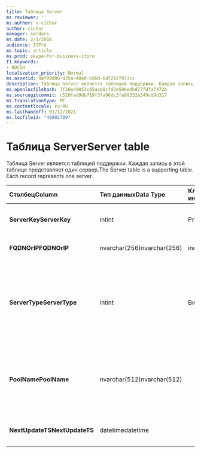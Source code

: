```yaml
---
title: Таблица Server
ms.reviewer: ''
ms.author: v-cichur
author: cichur
manager: serdars
ms.date: 2/1/2018
audience: ITPro
ms.topic: article
ms.prod: skype-for-business-itpro
f1.keywords:
- NOCSH
localization_priority: Normal
ms.assetid: 9af89d08-d35a-48e8-b56d-6df292f973cc
description: Таблица Server является таблицей поддержки. Каждая запись в этой таблице представляет один сервер.
ms.openlocfilehash: 7f26ed9053c65acb8cfd2e586edbd77fdfa7472b
ms.sourcegitcommit: c528fad9db719f3fa96dc3fa99332a349cd9d317
ms.translationtype: MT
ms.contentlocale: ru-RU
ms.lasthandoff: 01/12/2021
ms.locfileid: "49802709"
---
```

# <a name="server-table"></a><span data-ttu-id="bcfbc-104">Таблица Server</span><span class="sxs-lookup"><span data-stu-id="bcfbc-104">Server table</span></span>
 
<span data-ttu-id="bcfbc-p102">Таблица Server является таблицей поддержки. Каждая запись в этой таблице представляет один сервер.</span><span class="sxs-lookup"><span data-stu-id="bcfbc-p102">The Server table is a supporting table. Each record represents one server.</span></span> 
  
|<span data-ttu-id="bcfbc-107">**Столбец**</span><span class="sxs-lookup"><span data-stu-id="bcfbc-107">**Column**</span></span>|<span data-ttu-id="bcfbc-108">**Тип данных**</span><span class="sxs-lookup"><span data-stu-id="bcfbc-108">**Data Type**</span></span>|<span data-ttu-id="bcfbc-109">**Ключ/индекс**</span><span class="sxs-lookup"><span data-stu-id="bcfbc-109">**Key/Index**</span></span>|<span data-ttu-id="bcfbc-110">**Details**</span><span class="sxs-lookup"><span data-stu-id="bcfbc-110">**Details**</span></span>|
|:-----|:-----|:-----|:-----|
|<span data-ttu-id="bcfbc-111">**ServerKey**</span><span class="sxs-lookup"><span data-stu-id="bcfbc-111">**ServerKey**</span></span> <br/> |<span data-ttu-id="bcfbc-112">int</span><span class="sxs-lookup"><span data-stu-id="bcfbc-112">int</span></span>  <br/> |<span data-ttu-id="bcfbc-113">Primary</span><span class="sxs-lookup"><span data-stu-id="bcfbc-113">Primary</span></span>  <br/> |<span data-ttu-id="bcfbc-114">Уникальный номер, идентифицирующий сервер.</span><span class="sxs-lookup"><span data-stu-id="bcfbc-114">Unique number identifying the server.</span></span>  <br/> |
|<span data-ttu-id="bcfbc-115">**FQDNOrIP**</span><span class="sxs-lookup"><span data-stu-id="bcfbc-115">**FQDNOrIP**</span></span> <br/> |<span data-ttu-id="bcfbc-116">nvarchar(256)</span><span class="sxs-lookup"><span data-stu-id="bcfbc-116">nvarchar(256)</span></span>  <br/> |<span data-ttu-id="bcfbc-117">index</span><span class="sxs-lookup"><span data-stu-id="bcfbc-117">index</span></span>  <br/> |<span data-ttu-id="bcfbc-118">Строка MAC-адреса.</span><span class="sxs-lookup"><span data-stu-id="bcfbc-118">MAC address string.</span></span>  <br/> |
|<span data-ttu-id="bcfbc-119">**ServerType**</span><span class="sxs-lookup"><span data-stu-id="bcfbc-119">**ServerType**</span></span> <br/> |<span data-ttu-id="bcfbc-120">int</span><span class="sxs-lookup"><span data-stu-id="bcfbc-120">int</span></span>  <br/> |<span data-ttu-id="bcfbc-121">Внешняя</span><span class="sxs-lookup"><span data-stu-id="bcfbc-121">Foreign</span></span>  <br/> |<span data-ttu-id="bcfbc-122">1: сервер-посредник</span><span class="sxs-lookup"><span data-stu-id="bcfbc-122">1: Mediation Server</span></span>  <br/> <span data-ttu-id="bcfbc-123">2: сервер аудио- и видеоконференций 16394: пограничная служба аудио- и видеосвязи 32769: шлюз</span><span class="sxs-lookup"><span data-stu-id="bcfbc-123">2: A/V Conferencing Server16394: A/V Edge service32769: Gateway</span></span>  <br/> |
|<span data-ttu-id="bcfbc-124">**PoolName**</span><span class="sxs-lookup"><span data-stu-id="bcfbc-124">**PoolName**</span></span> <br/> |<span data-ttu-id="bcfbc-125">nvarchar(512)</span><span class="sxs-lookup"><span data-stu-id="bcfbc-125">nvarchar(512)</span></span>  <br/> ||<span data-ttu-id="bcfbc-p103">Пул, которому принадлежит сервер. Применяется только для серверов аудио- и видеоконференций.</span><span class="sxs-lookup"><span data-stu-id="bcfbc-p103">Pool the server belongs to. Only applicable for the A/V Conferencing Server.</span></span>  <br/> |
|<span data-ttu-id="bcfbc-128">**NextUpdateTS**</span><span class="sxs-lookup"><span data-stu-id="bcfbc-128">**NextUpdateTS**</span></span> <br/> |<span data-ttu-id="bcfbc-129">datetime</span><span class="sxs-lookup"><span data-stu-id="bcfbc-129">datetime</span></span>  <br/> ||<span data-ttu-id="bcfbc-130">Только для внутреннего использования.</span><span class="sxs-lookup"><span data-stu-id="bcfbc-130">For internal use only.</span></span>  <br/> |
   

